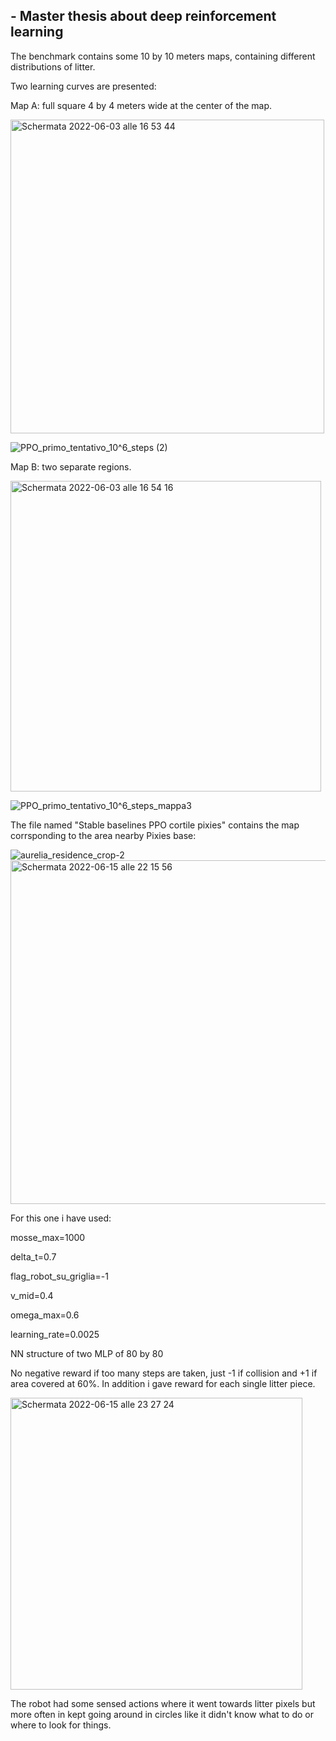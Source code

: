 ## - Master thesis about deep reinforcement learning

The benchmark contains some 10 by 10 meters maps, containing different distributions of litter.

Two learning curves are presented:

Map A: full square 4 by 4 meters wide at the center of the map.

<img width="502" alt="Schermata 2022-06-03 alle 16 53 44" src="https://user-images.githubusercontent.com/100837287/173919114-9bcbc3b3-2252-4807-80c8-fb1e018fedff.png">

![PPO_primo_tentativo_10^6_steps (2)](https://user-images.githubusercontent.com/100837287/173916654-da888148-d4dc-468c-ba77-88161e3f5d89.png)

Map B: two separate regions.

<img width="497" alt="Schermata 2022-06-03 alle 16 54 16" src="https://user-images.githubusercontent.com/100837287/173916946-a2e1988f-11bb-4f1f-a4b6-d8baad1b9250.png">

![PPO_primo_tentativo_10^6_steps_mappa3](https://user-images.githubusercontent.com/100837287/173916675-f5ad441b-1252-4eb1-8e8b-ef9d38507c8f.png)

The file named "Stable baselines PPO cortile pixies" contains the map corrsponding to the area nearby Pixies base:

![aurelia_residence_crop-2](https://user-images.githubusercontent.com/100837287/173916076-2c4f9489-44a3-44a7-86d0-5ac1990008ec.png)
<img width="550" alt="Schermata 2022-06-15 alle 22 15 56" src="https://user-images.githubusercontent.com/100837287/173919193-f411638c-04a8-447d-8795-14aa86fe4360.png">

For this one i have used:

mosse_max=1000 

delta_t=0.7

flag_robot_su_griglia=-1

v_mid=0.4

omega_max=0.6

learning_rate=0.0025

NN structure of two MLP of 80 by 80

No negative reward if too many steps are taken, just -1 if collision and +1 if area covered at 60%. In addition i gave reward for each single litter piece.

<img width="467" alt="Schermata 2022-06-15 alle 23 27 24" src="https://user-images.githubusercontent.com/100837287/173933006-3942b656-8416-4610-a608-044fba1e2672.png">

The robot had some sensed actions where it went towards litter pixels but more often in kept going around in circles like it didn't know what to do or where to look for things.
